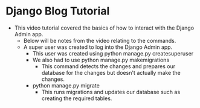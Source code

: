 # Django Blog Tutorial #


- This video tutorial covered the basics of how to interact with the Django Admin app.
    - Below will be notes from the video relating to the commands.
    - A super user was created to log into the Django Admin app.
        - This user was created using python manage.py createsuperuser
        - We also had to use python manage.py makemigrations
            - This command detects the changes and prepares our database for the changes but doesn't actually
            make the changes.
        - python manage.py migrate
            - This runs migrations and updates our database such as creating the required tables.

